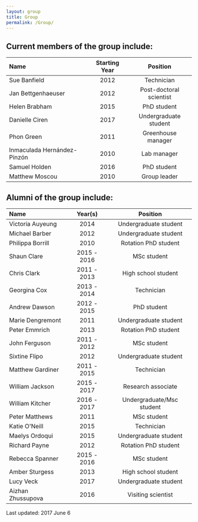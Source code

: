 ```yaml
---
layout: group
title: Group
permalink: /Group/
---
```


## Current members of the group include:

|Name                         | Starting Year |Position               |
|:----------------------------|:-------------:|:---------------------:|
|Sue Banfield                 | 2012          |Technician             |
|Jan Bettgenhaeuser           | 2012          |Post-doctoral scientist|
|Helen Brabham                | 2015          |PhD student            |
|Danielle Ciren               | 2017          |Undergraduate student  |
|Phon Green                   | 2011          |Greenhouse manager     |
|Inmaculada Hernández-Pinzón  | 2010          |Lab manager            |
|Samuel Holden                | 2016          |PhD student            |
|Matthew Moscou               | 2010          |Group leader           |

## Alumni of the group include:

|Name                         |  Year(s)  |Position                   |
|:----------------------------|:---------:|:-------------------------:|
|Victoria Auyeung             |   2014    |Undergraduate student      |
|Michael Barber               |   2012    |Undergraduate student      |
|Philippa Borrill             |   2010    |Rotation PhD student       |
|Shaun Clare                  |2015 - 2016|MSc student                |
|Chris Clark                  |2011 - 2013|High school student        |
|Georgina Cox                 |2013 - 2014|Technician                 |
|Andrew Dawson                |2012 - 2015|PhD student                |
|Marie Dengremont             |   2011    |Undergraduate student      |
|Peter Emmrich                |   2013    |Rotation PhD student       |
|John Ferguson                |2011 - 2012|MSc student                |
|Sixtine Flipo                |   2012    |Undergraduate student      |
|Matthew Gardiner             |2011 - 2015|Technician                 |
|William Jackson              |2015 - 2017|Research associate         |
|William Kitcher              |2016 - 2017|Undergraduate/Msc student  |
|Peter Matthews               |   2011    |MSc student                |
|Katie O'Neill                |   2015    |Technician                 |
|Maelys Ordoqui               |   2015    |Undergraduate student      |
|Richard Payne                |   2012    |Rotation PhD student       |
|Rebecca Spanner              |2015 - 2016|MSc student                |
|Amber Sturgess               |   2013    |High school student        |
|Lucy Veck                    |   2017    |Undergraduate student      |
|Aizhan Zhussupova            |   2016    |Visiting scientist         |

Last updated: 2017 June 6

